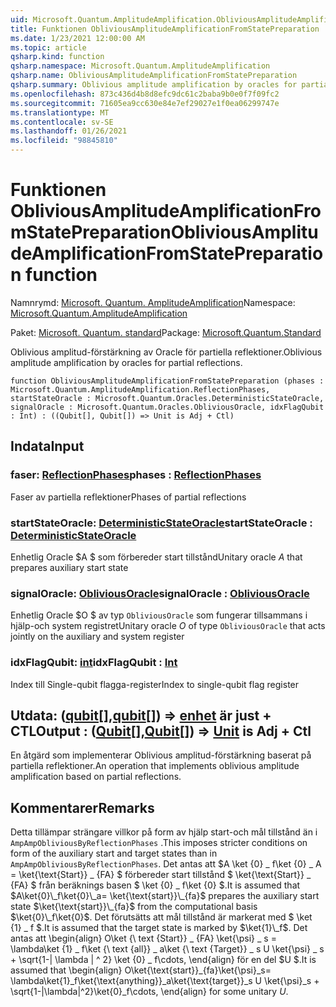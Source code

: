 ```yaml
---
uid: Microsoft.Quantum.AmplitudeAmplification.ObliviousAmplitudeAmplificationFromStatePreparation
title: Funktionen ObliviousAmplitudeAmplificationFromStatePreparation
ms.date: 1/23/2021 12:00:00 AM
ms.topic: article
qsharp.kind: function
qsharp.namespace: Microsoft.Quantum.AmplitudeAmplification
qsharp.name: ObliviousAmplitudeAmplificationFromStatePreparation
qsharp.summary: Oblivious amplitude amplification by oracles for partial reflections.
ms.openlocfilehash: 873c436d4b8d8efc9dc61c2baba9b0e0f7f09fc2
ms.sourcegitcommit: 71605ea9cc630e84e7ef29027e1f0ea06299747e
ms.translationtype: MT
ms.contentlocale: sv-SE
ms.lasthandoff: 01/26/2021
ms.locfileid: "98845810"
---
```

# <a name="obliviousamplitudeamplificationfromstatepreparation-function"></a><span data-ttu-id="daf98-102">Funktionen ObliviousAmplitudeAmplificationFromStatePreparation</span><span class="sxs-lookup"><span data-stu-id="daf98-102">ObliviousAmplitudeAmplificationFromStatePreparation function</span></span>

<span data-ttu-id="daf98-103">Namnrymd: [Microsoft. Quantum. AmplitudeAmplification](xref:Microsoft.Quantum.AmplitudeAmplification)</span><span class="sxs-lookup"><span data-stu-id="daf98-103">Namespace: [Microsoft.Quantum.AmplitudeAmplification](xref:Microsoft.Quantum.AmplitudeAmplification)</span></span>

<span data-ttu-id="daf98-104">Paket: [Microsoft. Quantum. standard](https://nuget.org/packages/Microsoft.Quantum.Standard)</span><span class="sxs-lookup"><span data-stu-id="daf98-104">Package: [Microsoft.Quantum.Standard](https://nuget.org/packages/Microsoft.Quantum.Standard)</span></span>


<span data-ttu-id="daf98-105">Oblivious amplitud-förstärkning av Oracle för partiella reflektioner.</span><span class="sxs-lookup"><span data-stu-id="daf98-105">Oblivious amplitude amplification by oracles for partial reflections.</span></span>

```qsharp
function ObliviousAmplitudeAmplificationFromStatePreparation (phases : Microsoft.Quantum.AmplitudeAmplification.ReflectionPhases, startStateOracle : Microsoft.Quantum.Oracles.DeterministicStateOracle, signalOracle : Microsoft.Quantum.Oracles.ObliviousOracle, idxFlagQubit : Int) : ((Qubit[], Qubit[]) => Unit is Adj + Ctl)
```


## <a name="input"></a><span data-ttu-id="daf98-106">Indata</span><span class="sxs-lookup"><span data-stu-id="daf98-106">Input</span></span>

### <a name="phases--reflectionphases"></a><span data-ttu-id="daf98-107">faser: [ReflectionPhases](xref:Microsoft.Quantum.AmplitudeAmplification.ReflectionPhases)</span><span class="sxs-lookup"><span data-stu-id="daf98-107">phases : [ReflectionPhases](xref:Microsoft.Quantum.AmplitudeAmplification.ReflectionPhases)</span></span>

<span data-ttu-id="daf98-108">Faser av partiella reflektioner</span><span class="sxs-lookup"><span data-stu-id="daf98-108">Phases of partial reflections</span></span>


### <a name="startstateoracle--deterministicstateoracle"></a><span data-ttu-id="daf98-109">startStateOracle: [DeterministicStateOracle](xref:Microsoft.Quantum.Oracles.DeterministicStateOracle)</span><span class="sxs-lookup"><span data-stu-id="daf98-109">startStateOracle : [DeterministicStateOracle](xref:Microsoft.Quantum.Oracles.DeterministicStateOracle)</span></span>

<span data-ttu-id="daf98-110">Enhetlig Oracle $A $ som förbereder start tillstånd</span><span class="sxs-lookup"><span data-stu-id="daf98-110">Unitary oracle $A$ that prepares auxiliary start state</span></span>


### <a name="signaloracle--obliviousoracle"></a><span data-ttu-id="daf98-111">signalOracle: [ObliviousOracle](xref:Microsoft.Quantum.Oracles.ObliviousOracle)</span><span class="sxs-lookup"><span data-stu-id="daf98-111">signalOracle : [ObliviousOracle](xref:Microsoft.Quantum.Oracles.ObliviousOracle)</span></span>

<span data-ttu-id="daf98-112">Enhetlig Oracle $O $ av typ `ObliviousOracle` som fungerar tillsammans i hjälp-och system registret</span><span class="sxs-lookup"><span data-stu-id="daf98-112">Unitary oracle $O$ of type `ObliviousOracle` that acts jointly on the auxiliary and system register</span></span>


### <a name="idxflagqubit--int"></a><span data-ttu-id="daf98-113">idxFlagQubit: [int](xref:microsoft.quantum.lang-ref.int)</span><span class="sxs-lookup"><span data-stu-id="daf98-113">idxFlagQubit : [Int](xref:microsoft.quantum.lang-ref.int)</span></span>

<span data-ttu-id="daf98-114">Index till Single-qubit flagga-register</span><span class="sxs-lookup"><span data-stu-id="daf98-114">Index to single-qubit flag register</span></span>



## <a name="output--qubitqubit--unit--is-adj--ctl"></a><span data-ttu-id="daf98-115">Utdata: ([qubit](xref:microsoft.quantum.lang-ref.qubit)[],[qubit](xref:microsoft.quantum.lang-ref.qubit)[]) => [enhet](xref:microsoft.quantum.lang-ref.unit)  är just + CTL</span><span class="sxs-lookup"><span data-stu-id="daf98-115">Output : ([Qubit](xref:microsoft.quantum.lang-ref.qubit)[],[Qubit](xref:microsoft.quantum.lang-ref.qubit)[]) => [Unit](xref:microsoft.quantum.lang-ref.unit)  is Adj + Ctl</span></span>

<span data-ttu-id="daf98-116">En åtgärd som implementerar Oblivious amplitud-förstärkning baserat på partiella reflektioner.</span><span class="sxs-lookup"><span data-stu-id="daf98-116">An operation that implements oblivious amplitude amplification based on partial reflections.</span></span>

## <a name="remarks"></a><span data-ttu-id="daf98-117">Kommentarer</span><span class="sxs-lookup"><span data-stu-id="daf98-117">Remarks</span></span>

<span data-ttu-id="daf98-118">Detta tillämpar strängare villkor på form av hjälp start-och mål tillstånd än i `AmpAmpObliviousByReflectionPhases` .</span><span class="sxs-lookup"><span data-stu-id="daf98-118">This imposes stricter conditions on form of the auxiliary start and target states than in `AmpAmpObliviousByReflectionPhases`.</span></span>
<span data-ttu-id="daf98-119">Det antas att $A \ket {0} \_ f\ket {0} \_ A = \ket{\text{Start}} \_ {FA} $ förbereder start tillstånd $ \ket{\text{Start}} \_ {FA} $ från beräknings basen $ \ket {0} \_ f\ket {0} $.</span><span class="sxs-lookup"><span data-stu-id="daf98-119">It is assumed that $A\ket{0}\_f\ket{0}\_a= \ket{\text{start}}\_{fa}$ prepares the auxiliary start state $\ket{\text{start}}\_{fa}$ from the computational basis $\ket{0}\_f\ket{0}$.</span></span>
<span data-ttu-id="daf98-120">Det förutsätts att mål tillstånd är markerat med $ \ket {1} \_ f $.</span><span class="sxs-lookup"><span data-stu-id="daf98-120">It is assumed that the target state is marked by $\ket{1}\_f$.</span></span>
<span data-ttu-id="daf98-121">Det antas att \begin{align} O\ket {\ text {Start}} \_ {FA} \ket{\psi} \_ s = \lambda\ket {1} \_ f\ket {\ text {all}} \_ a\ket {\ text {Target}} \_ s U \ket{\psi} \_ s + \sqrt{1-| \lambda | ^ 2} \ket {0} \_ f\cdots, \end{align} för en del $U $.</span><span class="sxs-lookup"><span data-stu-id="daf98-121">It is assumed that \begin{align} O\ket{\text{start}}\_{fa}\ket{\psi}\_s= \lambda\ket{1}\_f\ket{\text{anything}}\_a\ket{\text{target}}\_s U \ket{\psi}\_s + \sqrt{1-|\lambda|^2}\ket{0}\_f\cdots, \end{align} for some unitary $U$.</span></span>